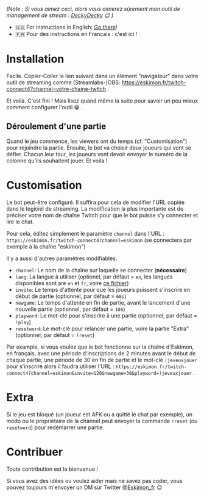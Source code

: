 *(Note : Si vous aimez ceci, alors vous aimerez sûrement mon outil de management de stream : [DeckyDecky](https://deckydecky.com) 😉 )*

- 🇺🇸 For instructions in English: [Go there](https://github.com/Eskimon/twitch-connect4/blob/master/README.md)!
- 🇫🇷 Pour des instructions en Francais : c'est ici !

# Installation

Facile. Copier-Coller le lien suivant dans un élément "navigateur" dans votre outil de streaming comme (Streamlabs-)OBS: <https://eskimon.fr/twitch-connect4?channel=votre-chaine-twitch> .

Et voilà. C'est fini ! Mais lisez quand même la suite pour savoir un peu mieux comment configurer l'outil 😀 .

## Déroulement d'une partie

Quand le jeu commence, les viewers ont du temps (cf. "Customisation") pour rejoindre la partie.
Ensuite, le bot va choisir deux joueurs qui vont se défier.
Chacun leur tour, les joueurs vont devoir envoyer le numéro de la colonne qu'ils souhaitent jouer.
Et voila !

# Customisation

Le bot peut-être configuré. Il suffira pour cela de modifier l'URL copiée dans le logiciel de streaming.
La modification la plus importante est de préciser votre nom de chaîne Twitch pour que le bot puisse s'y connecter et lire le chat.

Pour cela, éditez simplement le paramètre `channel` dans l'URL : `https://eskimon.fr/twitch-connect4?channel=eskimon` (se connectera par exemple à la chaîne "eskimon")

Il y a aussi d'autres paramètres modifiables:
- `channel`: Le nom de la chaîne sur laquelle se connecter  (**nécessaire**)
- `lang`: La langue à utiliser (optionel, par défaut = `en`, les langues disponibles sont are `en` et `fr`, voire [ce fichier](https://github.com/Eskimon/twitch-connect4/blob/master/localization.js))
- `invite`: Le temps d'attente pour que les joueurs puissent s'inscrire en début de partie (optionnel, par défaut = `60s`)
- `newgame`: Le temps d'attente en fin de partie, avant le lancement d'une nouvelle partie (optionnel, par défaut = `10`s)
- `playword`: Le mot-clé pour s'inscrire à une partie (optionnel, par défaut = `!play`)
- `resetword`: Le mot-clé pour relancer une partie, voire la partie "Extra" (optionnel, par défaut = `!reset`)

Par example, si vous voulez que le bot fonctionne sur la chaîne d'Eskimon, en français, avec une période d'inscriptions de 2 minutes avant le début de chaque partie, une période de 30 en fin de partie et le mot-clé `!jeveuxjouer` pour s'inscrire alors il faudra utiliser l'URL : `https://eskimon.fr/twitch-connect4?channel=eskimon&invite=120&newgame=30&playword=!jeveuxjouer` .

# Extra

Si le jeu est bloqué (un joueur est AFK ou a quitté le chat par exemple), un modo ou le propriétaire de la channel peut envoyer la commande `!reset` (ou `resetword`) pour redémarrer une partie.

# Contribuer

Toute contribution est la bienvenue !

Si vous avez des idées ou voulez aider mais ne savez pas coder, vous pouvez toujours m'envoyer un DM sur Twitter [@Eskimon_fr](https://twitter.com/Eskimon_fr) 😉
